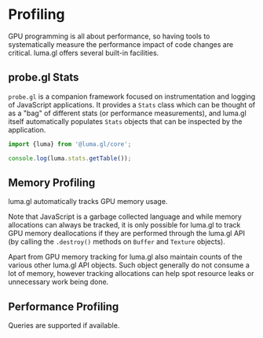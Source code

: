 # Profiling

GPU programming is all about performance, so having tools to systematically
measure the performance impact of code changes are critical. luma.gl offers
several built-in facilities.

## probe.gl Stats

`probe.gl` is a companion framework focused on instrumentation and logging of
JavaScript applications. It provides a `Stats` class which can be thought of
as a "bag" of different stats (or performance measurements), and luma.gl itself
automatically populates `Stats` objects that can be inspected by the application.

```typescript
import {luma} from '@luma.gl/core';

console.log(luma.stats.getTable());
```

## Memory Profiling

luma.gl automatically tracks GPU memory usage.

Note that JavaScript is a garbage collected language and while memory allocations can
always be tracked, it is only possible for luma.gl to track GPU memory deallocations if
they are performed through the luma.gl API (by calling the `.destroy()` methods on `Buffer` and `Texture` objects).

Apart from GPU memory tracking for luma.gl also maintain counts of the various
other luma.gl API objects. Such object generally do not consume a lot of memory,
however tracking allocations can help spot resource leaks or unnecessary work being done.

## Performance Profiling

Queries are supported if available.
